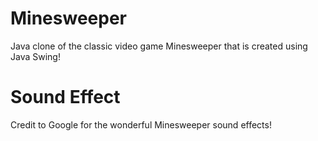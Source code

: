 # Minesweeper

Java clone of the classic video game Minesweeper that is created using Java Swing! 


# Sound Effect
Credit to Google for the wonderful Minesweeper sound effects!
